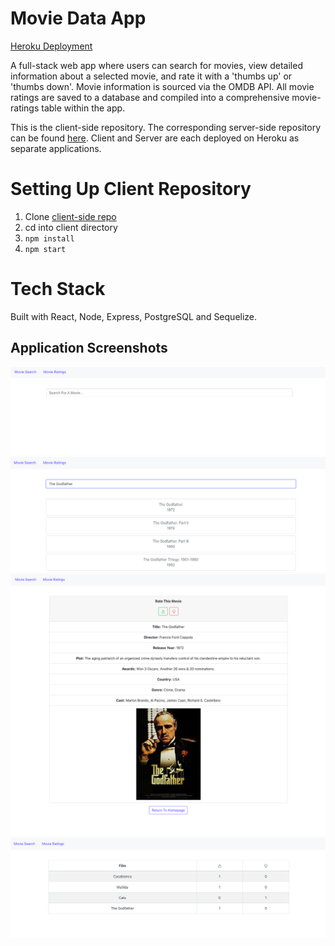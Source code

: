 # Movie Data App

[Heroku Deployment](https://movie-data-app-nesara.herokuapp.com/)

A full-stack web app where users can search for movies, view detailed information about a selected movie, and rate it with a 'thumbs up' or 'thumbs down'.
Movie information is sourced via the OMDB API. All movie ratings are saved to a database and compiled into a comprehensive movie-ratings table within the app.  

This is the client-side repository. The corresponding server-side repository can be found [here](https://github.com/nesarazui/movie-data-app-server). Client and Server are each deployed on Heroku as separate applications.

# Setting Up Client Repository
1) Clone [client-side repo](https://github.com/nesarazui/movie-data-app)
2) cd into client directory
2) `npm install`  
3) `npm start`

# Tech Stack
Built with React, Node, Express, PostgreSQL and Sequelize.

## Application Screenshots
![MovieSearch](https://github.com/nesarazui/movie-data-app/blob/main/MovieSearch.png) 
![MovieSearchResults](https://github.com/nesarazui/movie-data-app/blob/main/MovieSearchResults.png)
![SingleMovieData](https://github.com/nesarazui/movie-data-app/blob/main/SingleMovieData.png)
![MovieRatings](https://github.com/nesarazui/movie-data-app/blob/main/MovieRatings.png)

